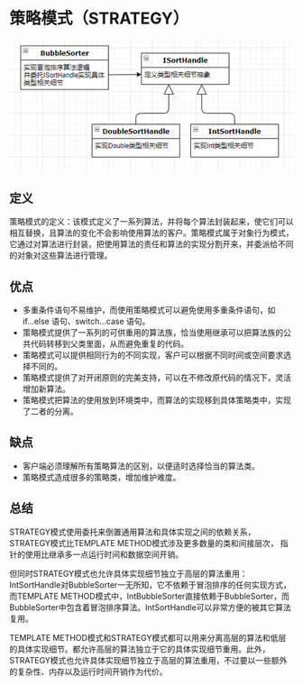 # 策略模式（STRATEGY）
![](class.png)

## 定义
策略模式的定义：该模式定义了一系列算法，并将每个算法封装起来，使它们可以相互替换，且算法的变化不会影响使用算法的客户。策略模式属于对象行为模式，它通过对算法进行封装，把使用算法的责任和算法的实现分割开来，并委派给不同的对象对这些算法进行管理。

## 优点
- 多重条件语句不易维护，而使用策略模式可以避免使用多重条件语句，如 if...else 语句、switch...case 语句。
- 策略模式提供了一系列的可供重用的算法族，恰当使用继承可以把算法族的公共代码转移到父类里面，从而避免重复的代码。
- 策略模式可以提供相同行为的不同实现，客户可以根据不同时间或空间要求选择不同的。
- 策略模式提供了对开闭原则的完美支持，可以在不修改原代码的情况下，灵活增加新算法。
- 策略模式把算法的使用放到环境类中，而算法的实现移到具体策略类中，实现了二者的分离。

## 缺点
- 客户端必须理解所有策略算法的区别，以便适时选择恰当的算法类。
- 策略模式造成很多的策略类，增加维护难度。

## 总结
STRATEGY模式使用委托来倒置通用算法和具体实现之间的依赖关系，STRATEGY模式比TEMPLATE METHOD模式涉及更多数量的类和间接层次，
指针的使用比继承多一点运行时间和数据空间开销。

但同时STRATEGY模式也允许具体实现细节独立于高层的算法重用：IntSortHandle对BubbleSorter一无所知，它不依赖于冒泡排序的任何实现方式，
而TEMPLATE METHOD模式中，IntBubbleSorter直接依赖于BubbleSorter，而BubbleSorter中包含着冒泡排序算法。IntSortHandle可以非常方便的被其它算法复用。

TEMPLATE METHOD模式和STRATEGY模式都可以用来分离高层的算法和低层的具体实现细节。都允许高层的算法独立于它的具体实现细节重用。此外，STRATEGY模式也允许具体实现细节独立于高层的算法重用，不过要以一些额外的复杂性、内存以及运行时间开销作为代价。
